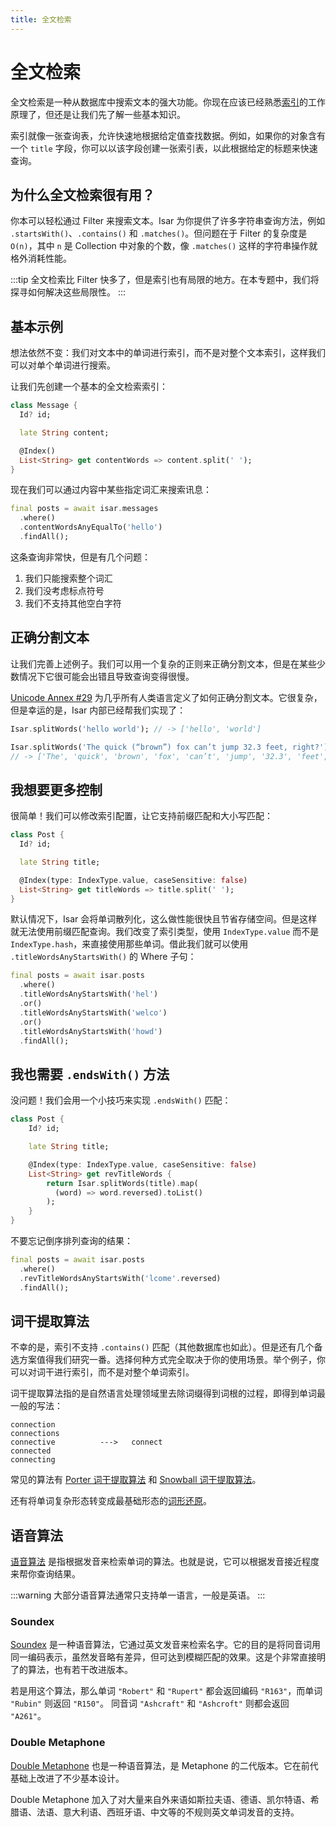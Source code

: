 ```yaml
---
title: 全文检索
---
```


# 全文检索

全文检索是一种从数据库中搜索文本的强大功能。你现在应该已经熟悉[索引](../indexes.md)的工作原理了，但还是让我们先了解一些基本知识。

索引就像一张查询表，允许快速地根据给定值查找数据。例如，如果你的对象含有一个 `title` 字段，你可以以该字段创建一张索引表，以此根据给定的标题来快速查询。

## 为什么全文检索很有用？

你本可以轻松通过 Filter 来搜索文本。Isar 为你提供了许多字符串查询方法，例如 `.startsWith()`、`.contains()` 和 `.matches()`。但问题在于 Filter 的复杂度是 `O(n)`，其中 `n` 是 Collection 中对象的个数，像 `.matches()` 这样的字符串操作就格外消耗性能。

:::tip
全文检索比 Filter 快多了，但是索引也有局限的地方。在本专题中，我们将探寻如何解决这些局限性。
:::

## 基本示例

想法依然不变：我们对文本中的单词进行索引，而不是对整个文本索引，这样我们可以对单个单词进行搜索。

让我们先创建一个基本的全文检索索引：

```dart
class Message {
  Id? id;

  late String content;

  @Index()
  List<String> get contentWords => content.split(' ');
}
```

现在我们可以通过内容中某些指定词汇来搜索讯息：

```dart
final posts = await isar.messages
  .where()
  .contentWordsAnyEqualTo('hello')
  .findAll();
```

这条查询非常快，但是有几个问题：

1. 我们只能搜索整个词汇
2. 我们没考虑标点符号
3. 我们不支持其他空白字符

## 正确分割文本

让我们完善上述例子。我们可以用一个复杂的正则来正确分割文本，但是在某些少数情况下它很可能会出错且导致查询变得很慢。

[Unicode Annex #29](https://unicode.org/reports/tr29/) 为几乎所有人类语言定义了如何正确分割文本。它很复杂，但是幸运的是，Isar 内部已经帮我们实现了：

```dart
Isar.splitWords('hello world'); // -> ['hello', 'world']

Isar.splitWords('The quick (“brown”) fox can’t jump 32.3 feet, right?');
// -> ['The', 'quick', 'brown', 'fox', 'can’t', 'jump', '32.3', 'feet', 'right']
```

## 我想要更多控制

很简单！我们可以修改索引配置，让它支持前缀匹配和大小写匹配：

```dart
class Post {
  Id? id;

  late String title;

  @Index(type: IndexType.value, caseSensitive: false)
  List<String> get titleWords => title.split(' ');
}
```

默认情况下，Isar 会将单词散列化，这么做性能很快且节省存储空间。但是这样就无法使用前缀匹配查询。我们改变了索引类型，使用 `IndexType.value` 而不是 `IndexType.hash`，来直接使用那些单词。借此我们就可以使用 `.titleWordsAnyStartsWith()` 的 Where 子句：

```dart
final posts = await isar.posts
  .where()
  .titleWordsAnyStartsWith('hel')
  .or()
  .titleWordsAnyStartsWith('welco')
  .or()
  .titleWordsAnyStartsWith('howd')
  .findAll();
```

## 我也需要 `.endsWith()` 方法

没问题！我们会用一个小技巧来实现 `.endsWith()` 匹配：

```dart
class Post {
    Id? id;

    late String title;

    @Index(type: IndexType.value, caseSensitive: false)
    List<String> get revTitleWords {
        return Isar.splitWords(title).map(
          (word) => word.reversed).toList()
        );
    }
}
```

不要忘记倒序排列查询的结果：

```dart
final posts = await isar.posts
  .where()
  .revTitleWordsAnyStartsWith('lcome'.reversed)
  .findAll();
```

## 词干提取算法

不幸的是，索引不支持 `.contains()` 匹配（其他数据库也如此）。但是还有几个备选方案值得我们研究一番。选择何种方式完全取决于你的使用场景。举个例子，你可以对词干进行索引，而不是对整个单词索引。

词干提取算法指的是自然语言处理领域里去除词缀得到词根的过程，即得到单词最一般的写法：

```
connection
connections
connective          --->   connect
connected
connecting
```

常见的算法有 [Porter 词干提取算法](https://tartarus.org/martin/PorterStemmer/) 和 [Snowball 词干提取算法](https://snowballstem.org/algorithms/)。

还有将单词复杂形态转变成最基础形态的[词形还原](https://en.wikipedia.org/wiki/Lemmatisation)。

## 语音算法

[语音算法](https://en.wikipedia.org/wiki/Phonetic_algorithm) 是指根据发音来检索单词的算法。也就是说，它可以根据发音接近程度来帮你查询结果。

:::warning
大部分语音算法通常只支持单一语言，一般是英语。
:::

### Soundex

[Soundex](https://en.wikipedia.org/wiki/Soundex) 是一种语音算法，它通过英文发音来检索名字。它的目的是将同音词用同一编码表示，虽然发音略有差异，但可达到模糊匹配的效果。这是个非常直接明了的算法，也有若干改进版本。

若是用这个算法，那么单词 `"Robert"` 和 `"Rupert"` 都会返回编码 `"R163"`，而单词 `"Rubin"` 则返回 `"R150"`。 同音词 `"Ashcraft"` 和 `"Ashcroft"` 则都会返回 `"A261"`。

### Double Metaphone

[Double Metaphone](https://en.wikipedia.org/wiki/Metaphone) 也是一种语音算法，是 Metaphone 的二代版本。它在前代基础上改进了不少基本设计。

Double Metaphone 加入了对大量来自外来语如斯拉夫语、德语、凯尔特语、希腊语、法语、意大利语、西班牙语、中文等的不规则英文单词发音的支持。
